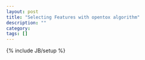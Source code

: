 ```yaml
---
layout: post
title: "Selecting Features with opentox algorithm"
description: ""
category: 
tags: []
---
```

{% include JB/setup %}
